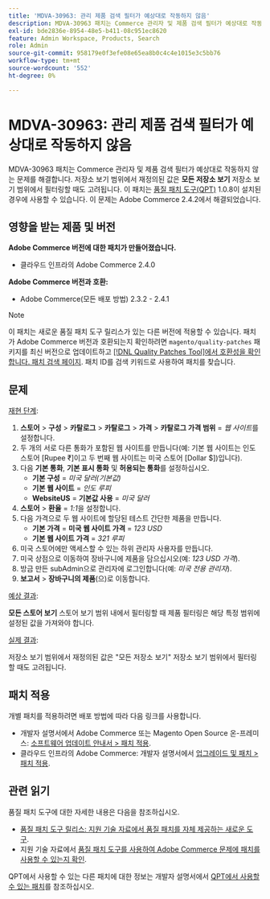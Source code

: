 ```yaml
---
title: 'MDVA-30963: 관리 제품 검색 필터가 예상대로 작동하지 않음'
description: MDVA-30963 패치는 Commerce 관리자 및 제품 검색 필터가 예상대로 작동하지 않는 문제를 해결합니다. 저장소 보기 범위에서 재정의된 값은 **모든 저장소 보기** 저장소 보기 범위에서 필터링할 때도 고려됩니다. 이 패치는 [Quality Patches Tool (QPT)](/help/announcements/adobe-commerce-announcements/magento-quality-patches-released-new-tool-to-self-serve-quality-patches.md) 1.0.8이 설치된 경우 사용할 수 있습니다. 이 문제는 Adobe Commerce 2.4.2에서 해결되었습니다.
exl-id: bde2836e-8954-48e5-b411-08c951ec8620
feature: Admin Workspace, Products, Search
role: Admin
source-git-commit: 958179e0f3efe08e65ea8b0c4c4e1015e3c5bb76
workflow-type: tm+mt
source-wordcount: '552'
ht-degree: 0%

---
```


# MDVA-30963: 관리 제품 검색 필터가 예상대로 작동하지 않음

MDVA-30963 패치는 Commerce 관리자 및 제품 검색 필터가 예상대로 작동하지 않는 문제를 해결합니다. 저장소 보기 범위에서 재정의된 값은 **모든 저장소 보기** 저장소 보기 범위에서 필터링할 때도 고려됩니다. 이 패치는 [품질 패치 도구(QPT)](/help/announcements/adobe-commerce-announcements/magento-quality-patches-released-new-tool-to-self-serve-quality-patches.md) 1.0.8이 설치된 경우에 사용할 수 있습니다. 이 문제는 Adobe Commerce 2.4.2에서 해결되었습니다.

## 영향을 받는 제품 및 버전

**Adobe Commerce 버전에 대한 패치가 만들어졌습니다.**

* 클라우드 인프라의 Adobe Commerce 2.4.0

**Adobe Commerce 버전과 호환:**

* Adobe Commerce(모든 배포 방법) 2.3.2 - 2.4.1

>[!NOTE]
>
>이 패치는 새로운 품질 패치 도구 릴리스가 있는 다른 버전에 적용할 수 있습니다. 패치가 Adobe Commerce 버전과 호환되는지 확인하려면 `magento/quality-patches` 패키지를 최신 버전으로 업데이트하고 [[!DNL Quality Patches Tool]에서 호환성을 확인합니다. 패치 검색 페이지](https://devdocs.magento.com/quality-patches/tool.html#patch-grid). 패치 ID를 검색 키워드로 사용하여 패치를 찾습니다.

## 문제

<u>재현 단계</u>:

1. **스토어** > **구성** > **카탈로그** > **카탈로그** > **가격** > **카탈로그 가격 범위** = *웹 사이트*&#x200B;를 설정합니다.
1. 두 개의 서로 다른 통화가 포함된 웹 사이트를 만듭니다(예: 기본 웹 사이트는 인도 스토어 \[Rupee ₹\]이고 두 번째 웹 사이트는 미국 스토어 \[Dollar $\])입니다).
1. 다음 **기본 통화**, **기본 표시 통화** 및 **허용되는 통화**&#x200B;를 설정하십시오.
   * **기본 구성** = *미국 달러(기본값)*
   * **기본 웹 사이트** = *인도 루피*
   * **WebsiteUS** = **기본값 사용** = *미국 달러*
1. **스토어** > **환율** = *1:1*&#x200B;을 설정합니다.
1. 다음 가격으로 두 웹 사이트에 할당된 테스트 간단한 제품을 만듭니다.
   * **기본 가격** = **미국 웹 사이트 가격** = *123 USD*
   * **기본 웹 사이트 가격** = *321 루피*
1. 미국 스토어에만 액세스할 수 있는 하위 관리자 사용자를 만듭니다.
1. 미국 상점으로 이동하여 장바구니에 제품을 담으십시오(예: *123 USD 가격*).
1. 방금 만든 subAdmin으로 관리자에 로그인합니다(예: *미국 전용 관리자*).
1. **보고서** > **장바구니의 제품**(으)로 이동합니다.

<u>예상 결과</u>:

**모든 스토어 보기** 스토어 보기 범위 내에서 필터링할 때 제품 필터링은 해당 특정 범위에 설정된 값을 가져와야 합니다.

<u>실제 결과</u>:

저장소 보기 범위에서 재정의된 값은 &quot;모든 저장소 보기&quot; 저장소 보기 범위에서 필터링할 때도 고려됩니다.

## 패치 적용

개별 패치를 적용하려면 배포 방법에 따라 다음 링크를 사용합니다.

* 개발자 설명서에서 Adobe Commerce 또는 Magento Open Source 온-프레미스: [소프트웨어 업데이트 안내서 > 패치 적용](https://devdocs.magento.com/guides/v2.4/comp-mgr/patching/mqp.html).
* 클라우드 인프라의 Adobe Commerce: 개발자 설명서에서 [업그레이드 및 패치 > 패치 적용](https://devdocs.magento.com/cloud/project/project-patch.html).

## 관련 읽기

품질 패치 도구에 대한 자세한 내용은 다음을 참조하십시오.

* [품질 패치 도구 릴리스: 지원 기술 자료에서 품질 패치를 자체 제공하는 새로운 도구](/help/announcements/adobe-commerce-announcements/magento-quality-patches-released-new-tool-to-self-serve-quality-patches.md).
* 지원 기술 자료에서 [품질 패치 도구를 사용하여 Adobe Commerce 문제에 패치를 사용할 수 있는지 확인](/help/support-tools/patches-available-in-qpt-tool/check-patch-for-magento-issue-with-magento-quality-patches.md).

QPT에서 사용할 수 있는 다른 패치에 대한 정보는 개발자 설명서에서 [QPT에서 사용할 수 있는 패치](https://devdocs.magento.com/quality-patches/tool.html#patch-grid)를 참조하십시오.
